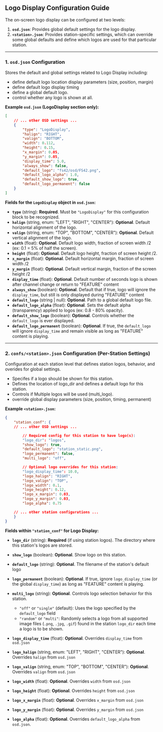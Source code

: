 ## Logo Display Configuration Guide

The on-screen logo display can be configured at two levels:
1.  **`osd.json`**: Provides global default settings for the logo display.
2.  **`<station>.json`**: Provides station-specific settings, which can override some global defaults and define which logos are used for that particular station.

---

### 1. `osd.json` Configuration

Stores the default and global settings related to Logo Display including:
*   define default logo location display parameters (size, position, margin)
*   define default logo display timing
*   define a global default logo.
*   control whether any logo is shown at all.

**Example `osd.json` (LogoDisplay section only):**
```json
[
    // ... other OSD settings ...
    {
        "type": "LogoDisplay",
        "halign": "RIGHT",
        "valign": "BOTTOM",
        "width": 0.112,
        "height": 0.15,
        "x_margin": 0.05,
        "y_margin": 0.05,
        "display_time": 5.0,
        "always_show": false,
        "default_logo": "fs42/osd/FS42.png",
        "default_logo_alpha": 1.0,
        "default_show_logo": true,
        "default_logo_permanent": false
    }
]
```

**Fields for the `LogoDisplay` object in `osd.json`:**

*   **`type`** (string): **Required**. Must be `"LogoDisplay"` for this configuration block to be recognized.
*   **`halign`** (string, enum: "LEFT", "RIGHT", "CENTER"): **Optional**. Default horizontal alignment of the logo.
*   **`valign`** (string, enum: "TOP", "BOTTOM", "CENTER"): **Optional**. Default vertical alignment of the logo.
*   **`width`** (float): **Optional**. Default logo width, fraction of screen width /2 (ex: 0.1 = 5% of half the screen).
*   **`height`** (float): **Optional**. Default logo height, fraction of screen height /2.
*   **`x_margin`** (float): **Optional**. Default horizontal margin, fraction of screen width /2
*   **`y_margin`** (float): **Optional**. Default vertical margin, fraction of the screen height /2
*   **`display_time`** (float): **Optional**. Default number of seconds logo is shown after channel change or return to "FEATURE" content
*   **`always_show`** (boolean): **Optional**. Default that if true, logo will ignore the `display_time`, but still is only displayed during "FEATURE" content
*   **`default_logo`** (string | null): **Optional**. Path to a global default logo file.
*   **`default_logo_alpha`** (float): **Optional**. Sets the default alpha (transparency) applied to logos (ex: 0.8 - 80% opacity).
*   **`default_show_logo`** (boolean): **Optional**. Controls whether the `default_logo` is ever displayed.
*   **`default_logo_permanent`** (boolean): **Optional**. If true, the `default_logo` will ignore `display_time` and remain visible as long as "FEATURE" content is playing.

---

### 2. `confs/<station>.json` Configuration (Per-Station Settings)

Configuration at each station level that defines station logos, behavior, and overides for global settings.
*   Specifes if a logo should be shown for this station.
*   Defines the location of logo_dir and defines a default logo for this station.
*   Controls if Multiple logos will be used (multi_logo).
*   override global display parameters (size, position, timing, permanent)

**Example `<station>.json`:**
```json
{
    "station_conf": {
    // ... other OSD settings ...

        // Required config for this station to have logo(s):
        "logo_dir": "logos",
        "show_logo": true,
        "default_logo": "station_static.png",
        "logo_permanent": false,
        "multi_logo": "off",

        // Optional logo overrides for this station:
        "logo_display_time": 10.0,
        "logo_halign": "RIGHT",
        "logo_valign": "TOP",
        "logo_width": 0.1,
        "logo_height": 0.12,
        "logo_x_margin": 0.03,
        "logo_y_margin": 0.03,
        "logo_alpha": 0.75

    // ... other station configurations ...
    }
}
```

**Fields within `"station_conf"` for Logo Display:**

*   **`logo_dir`** (string): **Required** (if using station logos). The directory where this station's logos are stored.
*   **`show_logo`** (boolean): **Optional**. Show logo on this station.
*   **`default_logo`** (string): **Optional**. The filename of the station's default logo
*   **`logo_permanent`** (boolean): **Optional**. If true, ignore `logo_display_time` (or the global `display_time`) as long as "FEATURE" content is playing.
*   **`multi_logo`** (string): **Optional**. Controls logo selection behavior for this station.
    *    `"off"` or `"single"` (default): Uses the logo specified by the `default_logo` field
    *    `"random"` or `"multi"`: Randomly selects a logo from all supported image files (`.png`, `.jpg`, `.gif`) found in the station `logo_dir` each time a logo is to be shown.

*   **`logo_display_time`** (float): **Optional**. Overrides `display_time` from `osd.json`
*   **`logo_halign`** (string, enum: "LEFT", "RIGHT", "CENTER"): **Optional**. Overrides `halign` from `osd.json`
*   **`logo_valign`** (string, enum: "TOP", "BOTTOM", "CENTER"): **Optional**. Overrides `valign` from `osd.json`
*   **`logo_width`** (float): **Optional**. Overrides `width` from `osd.json`
*   **`logo_height`** (float): **Optional**. Overrides `height` from `osd.json`
*   **`logo_x_margin`** (float): **Optional**. Overrides `x_margin` from `osd.json`
*   **`logo_y_margin`** (float): **Optional**. Overrides `y_margin` from `osd.json`
*   **`logo_alpha`** (float): **Optional**. Overrides `default_logo_alpha` from `osd.json`.
